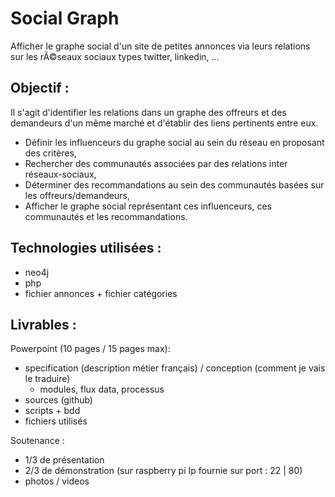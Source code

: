 # Social Graph
Afficher le graphe social d'un site de petites annonces via leurs relations sur les rÃ©seaux sociaux types twitter, linkedin, ... 

## Objectif : 
Il s'agit d'identifier les relations dans un graphe des offreurs et des demandeurs d'un même marché et d'établir des liens pertinents entre eux.

- Définir les influenceurs du graphe social au sein du réseau en proposant des critères,
- Rechercher des communautés associées par des relations inter réseaux-sociaux,
- Déterminer des recommandations au sein des communautés basées sur les offreurs/demandeurs,
- Afficher le graphe social représentant ces influenceurs, ces communautés et les recommandations.


## Technologies utilisées : 
- neo4j
- php
- fichier annonces + fichier catégories


## Livrables : 


Powerpoint (10 pages / 15 pages max):
  - specification (description métier français) / conception (comment je vais le traduire) 
    - modules, flux data, processus
  - sources (github)	
  - scripts + bdd
  - fichiers utilisés	

Soutenance :
- 1/3 de présentation
- 2/3 de démonstration (sur raspberry pi Ip fournie sur port : 22 | 80)
- photos / videos

